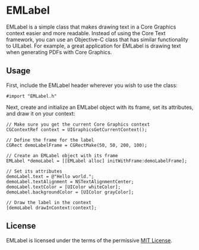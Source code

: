 # EMLabel #

EMLabel is a simple class that makes drawing text in a Core Graphics context easier and more readable. Instead of using the Core Text framework, you can use an Objective-C class that has similar functionality to UILabel. For example, a great application for EMLabel is drawing text when generating PDFs with Core Graphics.

## Usage ##
First, include the EMLabel header wherever you wish to use the class:
```
#import "EMLabel.h"
```

Next, create and initialize an EMLabel object with its frame, set its attributes, and draw it on your context:
```
// Make sure you get the current Core Graphics context
CGContextRef context = UIGraphicsGetCurrentContext();

// Define the frame for the label
CGRect demoLabelFrame = CGRectMake(50, 50, 200, 100);

// Create an EMLabel object with its frame
EMLabel *demoLabel = [[EMLabel alloc] initWithFrame:demoLabelFrame];

// Set its attributes
demoLabel.text = @"Hello world.";
demoLabel.textAlignment = NSTextAlignmentCenter;
demoLabel.textColor = [UIColor whiteColor];
demoLabel.backgroundColor = [UIColor grayColor];

// Draw the label in the context
[demoLabel drawInContext:context];
```

## License ##
EMLabel is licensed under the terms of the permissive [MIT License](LICENSE).
